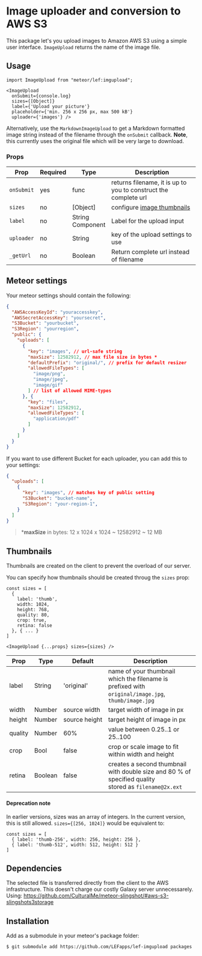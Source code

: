 # Image uploader and conversion to AWS S3

This package let's you upload images to Amazon AWS S3 using a simple user interface. `ImageUpload` returns the name of the image file.

## Usage

```JSX
import ImageUpload from "meteor/lef:imgupload";

<ImageUpload
  onSubmit={console.log}
  sizes={[Object]}
  label={'Upload your picture'}
  placeholder={'min. 256 x 256 px, max 500 kB'}
  uploader={'images'} />
```

Alternatively, use the `MarkdownImageUpload` to get a Markdown formatted image string instead of the filename through the `onSubmit` callback. **Note**, this currently uses the original file which will be very large to download.

### Props

Prop | Required | Type | Description
--- | --- | --- | ---
`onSubmit` | yes | func | returns filename, it is up to you to construct the complete url
`sizes` | no | [Object] | configure [image thumbnails](#thumbnails)
`label` | no | String<br/>Component | Label for the upload input
`uploader` | no | String | key of the upload settings to use
`_getUrl` | no | Boolean | Return complete url instead of filename

## Meteor settings

Your meteor settings should contain the following:

```JSON
{
  "AWSAccessKeyId": "youraccesskey",
  "AWSSecretAccessKey": "yoursecret",
  "S3Bucket": "yourbucket",
  "S3Region": "yourregion",
  "public": {
    "uploads": [
      {
        "key": "images", // url-safe string
        "maxSize": 12582912, // max file size in bytes *
        "defaultPrefix": "original/", // prefix for default resizer
        "allowedFileTypes": [
          "image/png",
          "image/jpeg",
          "image/gif"
        ] // list of allowed MIME-types
      }, {
        "key": "files",
        "maxSize": 12582912,
        "allowedFileTypes": [
          "application/pdf"
        ]
      }
    ]
  }
}
```

If you want to use different Bucket for each uploader, you can add this to your settings:

```JSON
{
  "uploads": [
    {
      "key": "images", // matches key of public setting
      "S3Bucket": "bucket-name",
      "S3Region": "your-region-1",
    }
  ]
}
```

>  ***maxSize** in bytes: 12 x 1024 x 1024 ~ 12582912 ~ 12 MB

## Thumbnails

Thumbnails are created on the client to prevent the overload of our server.

You can specify how thumbnails should be created throug the `sizes` prop:

```JS
const sizes = [
  {
    label: 'thumb',
    width: 1024,
    height: 768,
    quality: 80,
    crop: true,
    retina: false
  }, { ... }
]

<ImageUpload {...props} sizes={sizes} />
```

Prop | Type | Default | Description
--- | --- | --- | ---
label | String | 'original' | name of your thumbnail which the filename is prefixed with<br/>`original/image.jpg`, `thumb/image.jpg`
width | Number | source&nbsp;width | target width of image in px
height | Number | source&nbsp;height | target height of image in px
quality | Number | 60% | value between 0.25..1 or 25..100
crop | Bool | false | crop or scale image to fit within width and height
retina | Boolean | false | creates a second thumbnail with double size and 80 % of specified quality<br/>stored as `filename@2x.ext`

#### Deprecation note

In earlier versions, sizes was an array of integers. In the current version, this is still allowed. `sizes={[256, 1024]}` would be equivalent to:

```JS
const sizes = [
  { label: 'thumb-256', width: 256, height: 256 },
  { label: 'thumb-512', width: 512, height: 512 }
]
```

## Dependencies

The selected file is transferred directly from the client to the AWS infrastructure. This doesn't charge our costly Galaxy server unnecessarely. Using: https://github.com/CulturalMe/meteor-slingshot/#aws-s3-slingshots3storage

## Installation

Add as a submodule in your meteor's package folder:

```SHELL
$ git submodule add https://github.com/LEFapps/lef-imgupload packages
```

